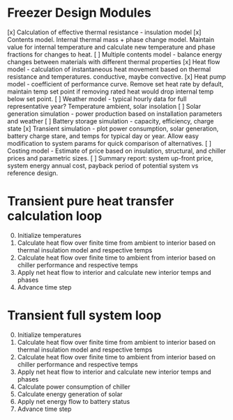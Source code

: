 # Freezer Design Modules

[x] Calculation of effective thermal resistance - insulation model
[x] Contents model. Internal thermal mass + phase change model. Maintain value for internal temperature and calculate new temperature and phase fractions for changes to heat.
[ ] Multiple contents model - balance energy changes between materials with different thermal properties
[x] Heat flow model - calculation of instantaneous heat movement based on thermal resistance and temperatures. conductive, maybe convective.
[x] Heat pump model - coefficient of performance curve. Remove set heat rate by default, maintain temp set point if removing rated heat would drop internal temp below set point.
[ ] Weather model - typical hourly data for full representative year? Temperature ambient, solar insolation
[ ] Solar generation simulation - power production based on installation parameters and weather
[ ] Battery storage simulation - capacity, efficiency, charge state
[x] Transient simulation - plot power consumption, solar generation, battery charge stare, and  temps for typical day or year. Allow easy modification to system params for quick comparison of alternatives.
[ ] Costing model - Estimate of price based on insulation, structural, and chiller prices and parametric sizes.
[ ] Summary report: system up-front price, system energy annual cost, payback period of potential system vs reference design.

# Transient pure heat transfer calculation loop
0. Initialize temperatures
1. Calculate heat flow over finite time from ambient to interior based on thermal insulation model and respective temps
2. Calculate heat flow over finite time to ambient from interior based on chiller performance and respective temps
3. Apply net heat flow to interior and calculate new interior temps and phases
4. Advance time step

# Transient full system loop
0. Initialize temperatures
1. Calculate heat flow over finite time from ambient to interior based on thermal insulation model and respective temps
2. Calculate heat flow over finite time to ambient from interior based on chiller performance and respective temps
3. Apply net heat flow to interior and calculate new interior temps and phases
5. Calculate power consumption of chiller
6. Calculate energy generation of solar
7. Apply net energy flow to battery status
8. Advance time step
